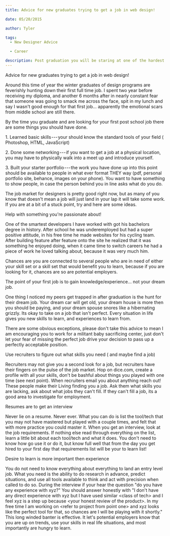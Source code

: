 ```yaml
---
title: Advice for new graduates trying to get a job in web design!

date: 05/20/2015

author: Tyler

tags:
  - New Designer Advice

  - Career

description: Post graduation you will be staring at one of the hardest challenges of your life, here are a couple quick tips to land that first job.
---
```


Advice for new graduates trying to get a job in web design!

Around this time of year the winter graduates of design programs are feverishly hunting down their first full time job. I spent two year before receiving my diploma, and another 6 months after in nearly constant fear that someone was going to smack me across the face, spit in my lunch and say I wasn't good enough for that first job... apparently the emotional scars from middle school are still there.

By the time you graduate and are looking for your first post school job there are some things you should have done.

1\. Learned basic skills --- your should know the standard tools of your field ( Photoshop, HTML, JavaScript)

2\. Done some networking --- if you want to get a job at a physical location, you may have to physically walk into a meet up and introduce yourself.

3\. Built your starter portfolio --- the work you have done up into this point should be available to people in what ever format THEY way (pdf, personal portfolio site, behance, images on your phone). You want to have something to show people, in case the person behind you in line asks what do you do.

The job market for designers is pretty good right now, but as many of you know that doesn't mean a job will just land in your lap it will take some work. If you are at a bit of a stuck point, try and here are some ideas.

Help with something you're passionate about!

One of the smartest developers I have worked with got his bachelors degree in history. After school he was underemployed but had a super positive attitude, in his free time he made websites for his cycling team. After building feature after feature onto the site he realized that it was something he enjoyed doing, when it came time to switch careers he had a piece of work he loved talking about, because it was very much him.

Chances are you are connected to several people who are in need of either your skill set or a skill set that would benefit you to learn, because if you are looking for it, chances are so are potential employers.

The point of your first job is to gain knowledge/experience... not your dream job.

One thing I noticed my peers get trapped in after graduation is the hunt for their dream job. Your dream car will get old, your dream house is more then you should be paying, and your dream spouse snores like a hibernating grizzly. Its okay to take on a job that isn't perfect. Every situation in life gives you new skills to learn, and experiences to learn from.

There are some obvious exceptions, please don't take this advice to mean I am encouraging you to work for a militant baby sacrificing center, just don't let your fear of missing the perfect job drive your decision to pass up a perfectly acceptable position.

Use recruiters to figure out what skills you need ( and maybe find a job)

Recruiters may not give you a second look for a job, but recruiters have their fingers on the pulse of the job market. Hop on dice.com, create a profile with all your skills, don't be bashful about things you played with one time (see next point). When recruiters email you about anything reach out! These people make their Living finding you a job. Ask them what skills you are lacking, ask about what jobs they can't fill. If they can't fill a job, its a good area to investigate for employment.

Resumes are to get an interview

Never lie on a resume. Never ever. What you can do is list the tool/tech that you may not have mastered but played with a couple times, and felt that with more practice you could master it. When you get an interview, look at the job requirements. If nothing else read through everything on the list, learn a little bit about each tool/tech and what it does. You don't need to know how go use it or do it, but know full well that from the day you get hired to your first day that requirements list will be your to learn list!

Desire to learn is more important then experience

You do not need to know everything about everything to land an entry level job. What you need is the ability to do research in advance, predict situations, and use all tools available to think and act with precision when called to do so. During the interview if your hear the question "do you have any experience with xyz?" You should answer honestly with "I don't have any direct experience with xyz but I have used similar \<class of tech\> and I feel xyz is a step up because \<your honest review of the product\>. In my free time I am working on \<refer to project from point one\> and xyz looks like the perfect tool for that, so chances are I will be playing with it shortly." This long winded banter is effective. It let's potential employers know that you are up on trends, use your skills in real life situations, and most importantly are hungry to learn.
